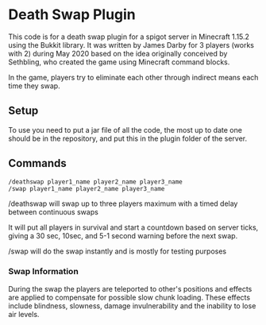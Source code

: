 # Death Swap Plugin

This code is for a death swap plugin for a spigot server in Minecraft 1.15.2 using the Bukkit library.
It was written by James Darby for 3 players (works with 2) during May 2020 based on the idea
originally conceived by Sethbling, who created the game using Minecraft command blocks.

In the game, players try to eliminate each other through indirect means each time they swap.

## Setup

To use you need to put a jar file of all the code, the most up to date one should be in the repository,
and put this in the plugin folder of the server. 

## Commands

```
/deathswap player1_name player2_name player3_name
/swap player1_name player2_name player3_name
```
/deathswap will swap up to three players maximum with a timed delay between continuous swaps

It will put all players in survival and start a countdown based
on server ticks, giving a 30 sec, 10sec, and 5-1 second warning before the next swap.

/swap will do the swap instantly and is mostly for testing purposes

### Swap Information

During the swap the players are teleported to other's positions and effects are applied to compensate for possible slow chunk loading.
These effects include blindness, slowness, damage invulnerability and the inability to lose air levels.
